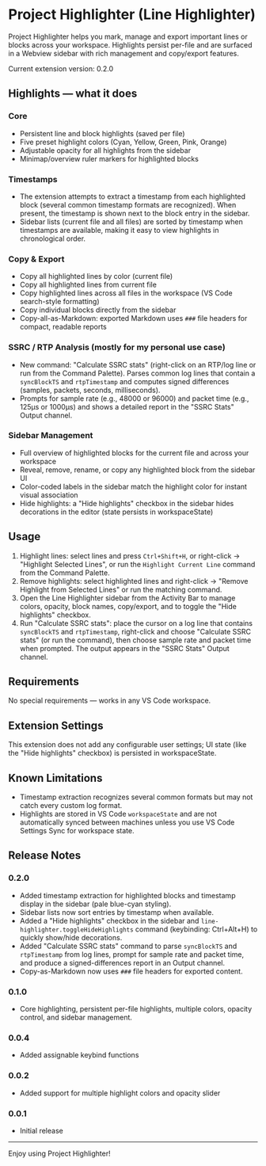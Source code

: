 # Project Highlighter (Line Highlighter)

Project Highlighter helps you mark, manage and export important lines or blocks across your workspace. Highlights persist per-file and are surfaced in a Webview sidebar with rich management and copy/export features.

Current extension version: 0.2.0

## Highlights — what it does

### Core
- Persistent line and block highlights (saved per file)
- Five preset highlight colors (Cyan, Yellow, Green, Pink, Orange)
- Adjustable opacity for all highlights from the sidebar
- Minimap/overview ruler markers for highlighted blocks

### Timestamps
- The extension attempts to extract a timestamp from each highlighted block (several common timestamp formats are recognized). When present, the timestamp is shown next to the block entry in the sidebar.
- Sidebar lists (current file and all files) are sorted by timestamp when timestamps are available, making it easy to view highlights in chronological order.

### Copy & Export
- Copy all highlighted lines by color (current file)
- Copy all highlighted lines from current file
- Copy highlighted lines across all files in the workspace (VS Code search-style formatting)
- Copy individual blocks directly from the sidebar
- Copy-all-as-Markdown: exported Markdown uses `###` file headers for compact, readable reports

### SSRC / RTP Analysis (mostly for my personal use case)
- New command: "Calculate SSRC stats" (right-click on an RTP/log line or run from the Command Palette). Parses common log lines that contain a `syncBlockTS` and `rtpTimestamp` and computes signed differences (samples, packets, seconds, milliseconds).
- Prompts for sample rate (e.g., 48000 or 96000) and packet time (e.g., 125µs or 1000µs) and shows a detailed report in the "SSRC Stats" Output channel.

### Sidebar Management
- Full overview of highlighted blocks for the current file and across your workspace
- Reveal, remove, rename, or copy any highlighted block from the sidebar UI
- Color-coded labels in the sidebar match the highlight color for instant visual association
- Hide highlights: a "Hide highlights" checkbox in the sidebar hides decorations in the editor (state persists in workspaceState)

## Usage

1. Highlight lines: select lines and press `Ctrl+Shift+H`, or right-click → "Highlight Selected Lines", or run the `Highlight Current Line` command from the Command Palette.
2. Remove highlights: select highlighted lines and right-click → "Remove Highlight from Selected Lines" or run the matching command.
3. Open the Line Highlighter sidebar from the Activity Bar to manage colors, opacity, block names, copy/export, and to toggle the "Hide highlights" checkbox.
4. Run "Calculate SSRC stats": place the cursor on a log line that contains `syncBlockTS` and `rtpTimestamp`, right-click and choose "Calculate SSRC stats" (or run the command), then choose sample rate and packet time when prompted. The output appears in the "SSRC Stats" Output channel.

## Requirements

No special requirements — works in any VS Code workspace.

## Extension Settings

This extension does not add any configurable user settings; UI state (like the "Hide highlights" checkbox) is persisted in workspaceState.

## Known Limitations

- Timestamp extraction recognizes several common formats but may not catch every custom log format.
- Highlights are stored in VS Code `workspaceState` and are not automatically synced between machines unless you use VS Code Settings Sync for workspace state.

## Release Notes

### 0.2.0
- Added timestamp extraction for highlighted blocks and timestamp display in the sidebar (pale blue-cyan styling).
- Sidebar lists now sort entries by timestamp when available.
- Added a "Hide highlights" checkbox in the sidebar and `line-highlighter.toggleHideHighlights` command (keybinding: Ctrl+Alt+H) to quickly show/hide decorations.
- Added "Calculate SSRC stats" command to parse `syncBlockTS` and `rtpTimestamp` from log lines, prompt for sample rate and packet time, and produce a signed-differences report in an Output channel.
- Copy-as-Markdown now uses `###` file headers for exported content.

### 0.1.0
- Core highlighting, persistent per-file highlights, multiple colors, opacity control, and sidebar management.

### 0.0.4
- Added assignable keybind functions

### 0.0.2
- Added support for multiple highlight colors and opacity slider

### 0.0.1
- Initial release

---

Enjoy using Project Highlighter!
